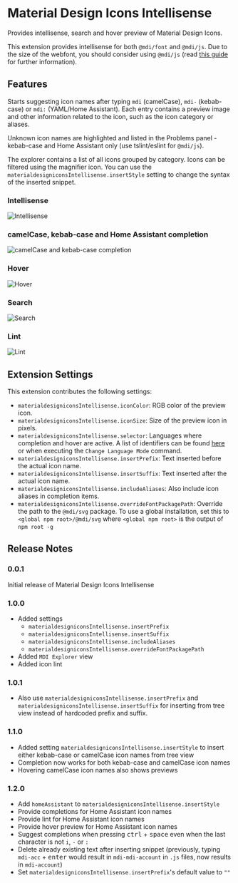 # Material Design Icons Intellisense

Provides intellisense, search and hover preview of Material Design Icons.

This extension provides intellisense for both `@mdi/font` and `@mdi/js`. Due to the size of the webfont, you should consider using `@mdi/js` (read [this guide](https://dev.materialdesignicons.com/guide/webfont-alternatives) for further information).

## Features

Starts suggesting icon names after typing `mdi` (camelCase), `mdi-` (kebab-case) or `mdi:` (YAML/Home Assistant). Each entry contains a preview image and other information related to the icon, such as the icon category or aliases.

Unknown icon names are highlighted and listed in the Problems panel - kebab-case and Home Assistant only (use tslint/eslint for `@mdi/js`).

The explorer contains a list of all icons grouped by category. Icons can be filtered using the magnifier icon. You can use the `materialdesigniconsIntellisense.insertStyle` setting to change the syntax of the inserted snippet.

### Intellisense

![Intellisense](https://raw.githubusercontent.com/lukas-tr/vscode-materialdesignicons-intellisense/master/doc/usage-1.gif)

### camelCase, kebab-case and Home Assistant completion

![camelCase and kebab-case completion](https://raw.githubusercontent.com/lukas-tr/vscode-materialdesignicons-intellisense/master/doc/usage-6.gif)

### Hover

![Hover](https://raw.githubusercontent.com/lukas-tr/vscode-materialdesignicons-intellisense/master/doc/usage-2.gif)

### Search

![Search](https://raw.githubusercontent.com/lukas-tr/vscode-materialdesignicons-intellisense/master/doc/usage-3.gif)

### Lint

![Lint](https://raw.githubusercontent.com/lukas-tr/vscode-materialdesignicons-intellisense/master/doc/usage-4.gif)

<!-- ## Requirements

If you have any requirements or dependencies, add a section describing those and how to install and configure them. -->

## Extension Settings

This extension contributes the following settings:

- `materialdesigniconsIntellisense.iconColor`: RGB color of the preview icon.
- `materialdesigniconsIntellisense.iconSize`: Size of the preview icon in pixels.
- `materialdesigniconsIntellisense.selector`: Languages where completion and hover are active. A list of identifiers can be found [here](https://code.visualstudio.com/docs/languages/identifiers) or when executing the `Change Language Mode` command.
- `materialdesigniconsIntellisense.insertPrefix`: Text inserted before the actual icon name.
- `materialdesigniconsIntellisense.insertSuffix`: Text inserted after the actual icon name.
- `materialdesigniconsIntellisense.includeAliases`: Also include icon aliases in completion items.
- `materialdesigniconsIntellisense.overrideFontPackagePath`: Override the path to the `@mdi/svg` package. To use a global installation, set this to `<global npm root>/@mdi/svg` where `<global npm root>` is the output of `npm root -g`

<!-- ## Known Issues

Calling out known issues can help limit users opening duplicate issues against your extension. -->

## Release Notes

### 0.0.1

Initial release of Material Design Icons Intellisense

### 1.0.0

- Added settings
  - `materialdesigniconsIntellisense.insertPrefix`
  - `materialdesigniconsIntellisense.insertSuffix`
  - `materialdesigniconsIntellisense.includeAliases`
  - `materialdesigniconsIntellisense.overrideFontPackagePath`
- Added `MDI Explorer` view
- Added icon lint

### 1.0.1

- Also use `materialdesigniconsIntellisense.insertPrefix` and `materialdesigniconsIntellisense.insertSuffix` for inserting from tree view instead of hardcoded prefix and suffix.

### 1.1.0

- Added setting `materialdesigniconsIntellisense.insertStyle` to insert either kebab-case or camelCase icon names from tree view
- Completion now works for both kebab-case and camelCase icon names
- Hovering camelCase icon names also shows previews

### 1.2.0

- Add `homeAssistant` to `materialdesigniconsIntellisense.insertStyle`
- Provide completions for Home Assistant icon names
- Provide lint for Home Assistant icon names
- Provide hover preview for Home Assistant icon names
- Suggest completions when pressing <kbd>ctrl</kbd> + <kbd>space</kbd> even when the last character is not `i`, `-` or `:`
- Delete already existing text after inserting snippet (previously, typing `mdi-acc` + <kbd>enter</kbd> would result in `mdi-mdi-account` in `.js` files, now results in `mdi-account`)
- Set `materialdesigniconsIntellisense.insertPrefix`'s default value to `""`
